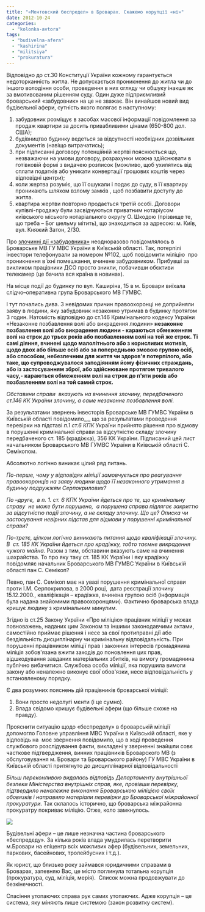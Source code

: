```yaml
---
title: "«Ментовский беспредел» в Броварах. Скажемо корупції «ні»"
date: 2012-10-24
categories: 
  - "kolonka-avtora"
tags: 
  - "budivelna-afera"
  - "kashirina"
  - "militsiya"
  - "prokuratura"
---
```


Відповідно до ст.30 Конституції України кожному гарантується недоторканність житла. Не допускається проникнення до житла чи до іншого володіння особи, проведення в них огляду чи обшуку інакше як за вмотивованим рішенням суду. Один дуже підприємливий броварський «забудовник» на це не зважає. Він винайшов новий вид будівельної афери, сутність якого полягає в наступному:

1. забудовник розміщує в засобах масової інформації повідомлення за продаж квартири за досить привабливими цінами (650-800 дол. США);
2. будівництво будинку ведеться за відсутності необхідних дозвільних документів (навіщо витрачатись);
3. при підписанні договору потенційній жертві пояснюється що, незважаючи на умови договору, розрахунки можна здійснювати в готівковій формі з видачею розписок (можливо, щоб ухилятись від сплати податків або уникати конвертації грошових коштів через відповідні центри);
4. коли жертва розуміє, що її ошукали і подає до суду, в її квартиру проникають шляхом взлому замків , щоб позбавити доступу до житла.
5. квартира жертви повторно продається третій особі. Договори купівлі-продажу були засвідчуються приватним нотаріусом київського міського нотаріального округу О. Шкодою (прізвище те, що треба – Бог шельму мітить), що знаходиться за адресою: м. Київ, вул. Княжий Затон, 2/30.

Про [злочинні дії «забудовника»](https://mpz.brovary.org/komu-vigidni-zhitlovi-aferi-v-brovarah-video/) неодноразово повідомлялось в  Броварське МВ ГУ МВС України в Київській області. Так, потерпілі інвестори телефонували за номером №102, щоб повідомити міліцію  про проникнення в їхні помешкання, вчинене забудовником. Прибувші за викликом працівники ДСО просто зникли, побачивши обєктиви телекамер (це бачила вся країна в новинах).

На місце події до будинку по вул. Каширіна, 15 в м. Бровари виїхала слідчо–оперативна група Броварського МВ ГУМВС.

І тут почались дива. З невідомих причин правоохоронці не доприйняли заяву в людини, яку забудовник незаконно утримав в будинку протягом 3 годин. Натомість відповідно до ст.146 Кримінального кодексу України «Незаконне позбавлення волі або викрадення людини» **незаконне позбавлення волі або викрадення людини - караються обмеженням волі на строк до трьох років або позбавленням волі на той же строк. Ті самі діяння, вчинені щодо малолітнього або з корисливих мотивів, щодо двох або більше осіб або за попередньою змовою групою осіб, або способом, небезпечним для життя чи здоров'я потерпілого, або таке, що супроводжувалося заподіянням йому фізичних страждань, або із застосуванням зброї, або здійснюване протягом тривалого часу,- караються обмеженням волі на строк до п'яти років або позбавленням волі на той самий строк.**

_Обставини справи  вказують на вчинення злочину, передбаченого ст.146 КК України злочину, а саме незаконне позбавлення волі._

За результатами звернень інвесторів Броварське МВ ГУМВС України в Київській області повідомило_,_ що за результатами проведення перевірки на підставі _п.1 ст.6 КПК_ України прийнято рішення про відмову в порушенні кримінальної справи за відсутністю складу злочину передбаченого ст. 185 (крадіжка), 356 КК України. Підписаний цей лист начальником Броварського МВ ГУМВС України в Київській області С. Семікопом.

Абсолютно логічно виникає цілий ряд питань.

_По-перше, чому у відповідях міліції замовчується про реагування правоохоронців на заяву людини щодо її незаконного утримання в будинку подружжям Серпокрилових?_

_По –друге,  в п. 1. ст. 6 КПК України йдеться про те, що кримінальну справу  не може бути порушено,  а порушена справа підлягає закриттю за відсутністю події злочину, а не складу злочину. Що це? Описка чи застосування невірних підстав для відмови у порушенні кримінальної справи?_

_По-третє, цілком логічно виникають питання щодо кваліфікації злочину. В  ст. 185 КК України йдеться про крадіжку, тобто таємне викрадення чужого майна_. Разом з тим, обставини вказують саме на вчинення шахрайства. То про яку таку ст. 185 КК України і яку крадіжку повідомляє начальник Броварського МВ ГУМВС України в Київській області пан С. Семікоп?

Певно, пан С. Семікоп має на увазі порушення кримінальної справи проти І.М. Серпокрилова, в 2000 році,  дата реєстрації злочину 15.12.2000., кваліфікація – крадіжка, вчинена групою осіб (інформація була надана знайомими правоохоронцями). Фактично броварська влада кришує людину з кримінальним минулим.

Згідно із ст.25 Закону України «Про міліцію» працівник міліції у межах повноважень, наданих цим Законом та іншими законодавчими актами, самостійно приймає рішення і несе за свої протиправні дії або бездіяльність дисциплінарну чи кримінальну відповідальність. При порушенні працівником міліції прав і законних інтересів громадянина міліція зобов'язана вжити заходів до поновлення цих прав, відшкодування завданих матеріальних збитків, на вимогу громадянина публічно вибачитися. Службова особа міліції, яка порушила вимоги закону або неналежно виконує свої обов'язки, несе відповідальність у встановленому порядку.

Є два розумних пояснень дій працівників броварської міліції:

1. Вони просто недолугі мєнти (і це сумно).
2. Влада свідомо кришує будівельні афери (що більше схоже на правду).

Прояснити ситуацію щодо «бєспределу» в броварській міліції допомогло Головне управління МВС України в Київській області, яке у відповідь на  моє звернення повідомило, що в ході проведення службового розслідування факти, викладені у зверненні знайшли совє часткове підтвердження, винних працівників Броварского МВ (з обслуговування м. Бровари та Броварського району) ГУ МВС України в Київській області притягнуто до дисциплінарної відповідальності

_Більш переконливою видалась відповідь Департаменту внутрішньої безпеки Міністерства внутрішніх справ, яке, провівши перевірку, підтвердило неналежне виконання Броварською міліцією своїх обовязків і направило матеріали перевірки до Броварської міжрайонної прокуратури._ Так склалось історично, що броварська міжрайонна прокуратру покриває міліцію. Отже, коло замкнулось.

[![](https://mpz.brovary.org/wp-content/uploads/2012/10/lyst.jpg)](https://mpz.brovary.org/wp-content/uploads/2012/10/lyst.jpg)

Будівельні афери – це лише незначна частина броварського «беспредєду». За кілька років влада умудрилась перетворити м.Бровари на епіцентр всіх можливих афер (будівельних, земельних, паркових, басейнових, тролейбусних і т.д.).

Як юрист, що близько року займався юридичними справами в Броварах, запевняю Вас, це місто поглинула тотальна корупція (прокуратура, суд, міліція, мерія).  Список можна продовжувати до безкінечності.

Спасіння утопаючих справа рук самих утопаючих. Адже корупція – це система, яку міняють лише системою (закон розвитку систем).
